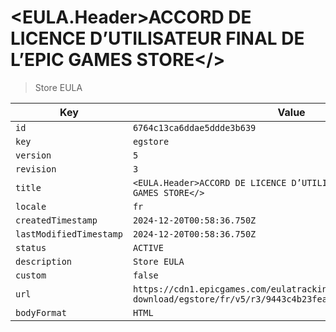 # <EULA.Header>ACCORD DE LICENCE D’UTILISATEUR FINAL DE L’EPIC GAMES STORE</>

> Store EULA

| Key | Value |
| --- | ----- |
| `id` | `6764c13ca6ddae5ddde3b639` |
| `key` | `egstore` |
| `version` | `5` |
| `revision` | `3` |
| `title` | `<EULA.Header>ACCORD DE LICENCE D’UTILISATEUR FINAL DE L’EPIC GAMES STORE</>` |
| `locale` | `fr` |
| `createdTimestamp` | `2024-12-20T00:58:36.750Z` |
| `lastModifiedTimestamp` | `2024-12-20T00:58:36.750Z` |
| `status` | `ACTIVE` |
| `description` | `Store EULA` |
| `custom` | `false` |
| `url` | `https://cdn1.epicgames.com/eulatracking-download/egstore/fr/v5/r3/9443c4b23fea513c42a2512bee62860e.pdf` |
| `bodyFormat` | `HTML` |
